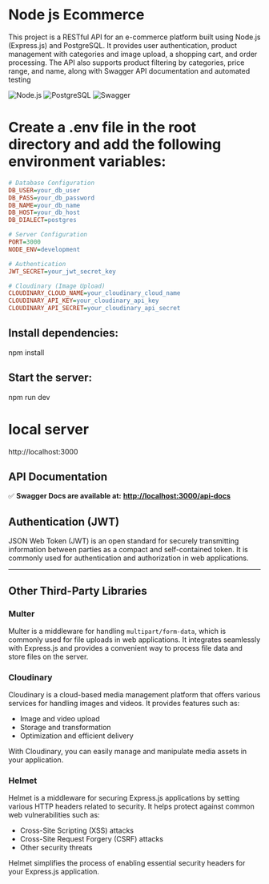 # Node js Ecommerce 

This project is a RESTful API for an e-commerce platform built using Node.js (Express.js) and PostgreSQL. It provides user authentication, product management with categories and image upload, a shopping cart, and order processing. The API also supports product filtering by categories, price range, and name, along with Swagger API documentation and automated testing


![Node.js](https://img.shields.io/badge/Node.js-Express-green)
![PostgreSQL](https://img.shields.io/badge/Database-PostgreSQL-blue)
![Swagger](https://img.shields.io/badge/API-Swagger-orange)


 # Create a .env file in the root directory and add the following environment variables:


```ini
# Database Configuration
DB_USER=your_db_user
DB_PASS=your_db_password
DB_NAME=your_db_name
DB_HOST=your_db_host
DB_DIALECT=postgres

# Server Configuration
PORT=3000
NODE_ENV=development

# Authentication
JWT_SECRET=your_jwt_secret_key

# Cloudinary (Image Upload)
CLOUDINARY_CLOUD_NAME=your_cloudinary_cloud_name
CLOUDINARY_API_KEY=your_cloudinary_api_key
CLOUDINARY_API_SECRET=your_cloudinary_api_secret
```


## Install dependencies:

npm install



## Start the server:
npm run dev

# local server
http://localhost:3000


## API Documentation  
✅ **Swagger Docs are available at:** **[http://localhost:3000/api-docs](http://localhost:3000/api-docs)**  


## Authentication (JWT)
JSON Web Token (JWT) is an open standard for securely transmitting information between parties as a compact and self-contained token. It is commonly used for authentication and authorization in web applications.

---

## Other Third-Party Libraries

### Multer  
Multer is a middleware for handling `multipart/form-data`, which is commonly used for file uploads in web applications. It integrates seamlessly with Express.js and provides a convenient way to process file data and store files on the server.

### Cloudinary  
Cloudinary is a cloud-based media management platform that offers various services for handling images and videos. It provides features such as:
- Image and video upload  
- Storage and transformation  
- Optimization and efficient delivery  

With Cloudinary, you can easily manage and manipulate media assets in your application.

### Helmet  
Helmet is a middleware for securing Express.js applications by setting various HTTP headers related to security. It helps protect against common web vulnerabilities such as:
- Cross-Site Scripting (XSS) attacks  
- Cross-Site Request Forgery (CSRF) attacks  
- Other security threats  

Helmet simplifies the process of enabling essential security headers for your Express.js application.




